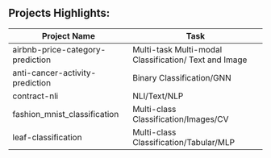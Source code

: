 ## Projects Highlights:


| Project Name              | Task                                             | 
|---------------------------|----------------------------------------------------|
| airbnb-price-category-prediction                            | Multi-task Multi-modal Classification/ Text and Image            |
| anti-cancer-activity-prediction                    | Binary Classification/GNN            |
| contract-nli                        | NLI/Text/NLP            |
| fashion_mnist_classification                          | Multi-class Classification/Images/CV                    |
| leaf-classification                 | Multi-class Classification/Tabular/MLP                   |
